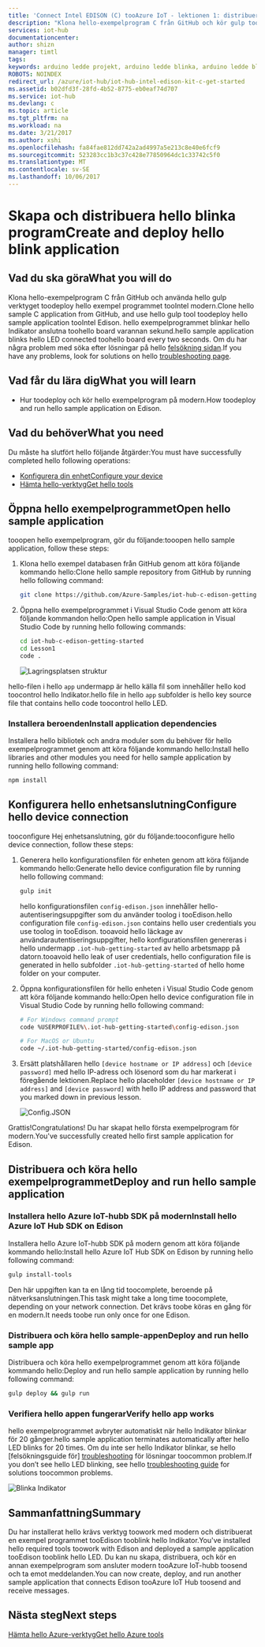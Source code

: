 ```yaml
---
title: 'Connect Intel EDISON (C) tooAzure IoT - lektionen 1: distribuera programmet | Microsoft Docs'
description: "Klona hello-exempelprogram C från GitHub och kör gulp toodeploy det här programmet tooyour Intel modern kort. Det här exempelprogrammet blinkar hello Indikator anslutna toohello board varannan sekund."
services: iot-hub
documentationcenter: 
author: shizn
manager: timtl
tags: 
keywords: arduino ledde projekt, arduino ledde blinka, arduino ledde blinka koden, arduino blinka program, arduino blinka exempel
ROBOTS: NOINDEX
redirect_url: /azure/iot-hub/iot-hub-intel-edison-kit-c-get-started
ms.assetid: b02dfd3f-28fd-4b52-8775-eb0eaf74d707
ms.service: iot-hub
ms.devlang: c
ms.topic: article
ms.tgt_pltfrm: na
ms.workload: na
ms.date: 3/21/2017
ms.author: xshi
ms.openlocfilehash: fa84fae812dd742a2ad4997a5e213c8e40e6fcf9
ms.sourcegitcommit: 523283cc1b3c37c428e77850964dc1c33742c5f0
ms.translationtype: MT
ms.contentlocale: sv-SE
ms.lasthandoff: 10/06/2017
---
```

# <a name="create-and-deploy-hello-blink-application"></a><span data-ttu-id="bd094-105">Skapa och distribuera hello blinka program</span><span class="sxs-lookup"><span data-stu-id="bd094-105">Create and deploy hello blink application</span></span>
## <a name="what-you-will-do"></a><span data-ttu-id="bd094-106">Vad du ska göra</span><span class="sxs-lookup"><span data-stu-id="bd094-106">What you will do</span></span>
<span data-ttu-id="bd094-107">Klona hello-exempelprogram C från GitHub och använda hello gulp verktyget toodeploy hello exempel programmet tooIntel modern.</span><span class="sxs-lookup"><span data-stu-id="bd094-107">Clone hello sample C application from GitHub, and use hello gulp tool toodeploy hello sample application tooIntel Edison.</span></span> <span data-ttu-id="bd094-108">hello exempelprogrammet blinkar hello Indikator anslutna toohello board varannan sekund.</span><span class="sxs-lookup"><span data-stu-id="bd094-108">hello sample application blinks hello LED connected toohello board every two seconds.</span></span> <span data-ttu-id="bd094-109">Om du har några problem med söka efter lösningar på hello [felsökning sidan][troubleshooting].</span><span class="sxs-lookup"><span data-stu-id="bd094-109">If you have any problems, look for solutions on hello [troubleshooting page][troubleshooting].</span></span>

## <a name="what-you-will-learn"></a><span data-ttu-id="bd094-110">Vad får du lära dig</span><span class="sxs-lookup"><span data-stu-id="bd094-110">What you will learn</span></span>
* <span data-ttu-id="bd094-111">Hur toodeploy och kör hello exempelprogram på modern.</span><span class="sxs-lookup"><span data-stu-id="bd094-111">How toodeploy and run hello sample application on Edison.</span></span>

## <a name="what-you-need"></a><span data-ttu-id="bd094-112">Vad du behöver</span><span class="sxs-lookup"><span data-stu-id="bd094-112">What you need</span></span>
<span data-ttu-id="bd094-113">Du måste ha slutfört hello följande åtgärder:</span><span class="sxs-lookup"><span data-stu-id="bd094-113">You must have successfully completed hello following operations:</span></span>

* <span data-ttu-id="bd094-114">[Konfigurera din enhet][configure-your-device]</span><span class="sxs-lookup"><span data-stu-id="bd094-114">[Configure your device][configure-your-device]</span></span>
* <span data-ttu-id="bd094-115">[Hämta hello-verktyg][get-the-tools]</span><span class="sxs-lookup"><span data-stu-id="bd094-115">[Get hello tools][get-the-tools]</span></span>

## <a name="open-hello-sample-application"></a><span data-ttu-id="bd094-116">Öppna hello exempelprogrammet</span><span class="sxs-lookup"><span data-stu-id="bd094-116">Open hello sample application</span></span>
<span data-ttu-id="bd094-117">tooopen hello exempelprogram, gör du följande:</span><span class="sxs-lookup"><span data-stu-id="bd094-117">tooopen hello sample application, follow these steps:</span></span>

1. <span data-ttu-id="bd094-118">Klona hello exempel databasen från GitHub genom att köra följande kommando hello:</span><span class="sxs-lookup"><span data-stu-id="bd094-118">Clone hello sample repository from GitHub by running hello following command:</span></span>

   ```bash
   git clone https://github.com/Azure-Samples/iot-hub-c-edison-getting-started.git
   ```
2. <span data-ttu-id="bd094-119">Öppna hello exempelprogrammet i Visual Studio Code genom att köra följande kommandon hello:</span><span class="sxs-lookup"><span data-stu-id="bd094-119">Open hello sample application in Visual Studio Code by running hello following commands:</span></span>

   ```bash
   cd iot-hub-c-edison-getting-started
   cd Lesson1
   code .
   ```

   ![Lagringsplatsen struktur][repo-structure]

<span data-ttu-id="bd094-121">hello-filen i hello `app` undermapp är hello källa fil som innehåller hello kod toocontrol hello Indikator.</span><span class="sxs-lookup"><span data-stu-id="bd094-121">hello file in hello `app` subfolder is hello key source file that contains hello code toocontrol hello LED.</span></span>

### <a name="install-application-dependencies"></a><span data-ttu-id="bd094-122">Installera beroenden</span><span class="sxs-lookup"><span data-stu-id="bd094-122">Install application dependencies</span></span>
<span data-ttu-id="bd094-123">Installera hello bibliotek och andra moduler som du behöver för hello exempelprogrammet genom att köra följande kommando hello:</span><span class="sxs-lookup"><span data-stu-id="bd094-123">Install hello libraries and other modules you need for hello sample application by running hello following command:</span></span>

```bash
npm install
```

## <a name="configure-hello-device-connection"></a><span data-ttu-id="bd094-124">Konfigurera hello enhetsanslutning</span><span class="sxs-lookup"><span data-stu-id="bd094-124">Configure hello device connection</span></span>
<span data-ttu-id="bd094-125">tooconfigure Hej enhetsanslutning, gör du följande:</span><span class="sxs-lookup"><span data-stu-id="bd094-125">tooconfigure hello device connection, follow these steps:</span></span>

1. <span data-ttu-id="bd094-126">Generera hello konfigurationsfilen för enheten genom att köra följande kommando hello:</span><span class="sxs-lookup"><span data-stu-id="bd094-126">Generate hello device configuration file by running hello following command:</span></span>

   ```bash
   gulp init
   ```

   <span data-ttu-id="bd094-127">hello konfigurationsfilen `config-edison.json` innehåller hello-autentiseringsuppgifter som du använder toolog i tooEdison.</span><span class="sxs-lookup"><span data-stu-id="bd094-127">hello configuration file `config-edison.json` contains hello user credentials you use toolog in tooEdison.</span></span> <span data-ttu-id="bd094-128">tooavoid hello läckage av användarautentiseringsuppgifter, hello konfigurationsfilen genereras i hello undermapp `.iot-hub-getting-started` av hello arbetsmapp på datorn.</span><span class="sxs-lookup"><span data-stu-id="bd094-128">tooavoid hello leak of user credentials, hello configuration file is generated in hello subfolder `.iot-hub-getting-started` of hello home folder on your computer.</span></span>

2. <span data-ttu-id="bd094-129">Öppna konfigurationsfilen för hello enheten i Visual Studio Code genom att köra följande kommando hello:</span><span class="sxs-lookup"><span data-stu-id="bd094-129">Open hello device configuration file in Visual Studio Code by running hello following command:</span></span>

   ```bash
   # For Windows command prompt
   code %USERPROFILE%\.iot-hub-getting-started\config-edison.json

   # For MacOS or Ubuntu
   code ~/.iot-hub-getting-started/config-edison.json
   ```

3. <span data-ttu-id="bd094-130">Ersätt platshållaren hello `[device hostname or IP address]` och `[device password]` med hello IP-adress och lösenord som du har markerat i föregående lektionen.</span><span class="sxs-lookup"><span data-stu-id="bd094-130">Replace hello placeholder `[device hostname or IP address]` and `[device password]` with hello IP address and password that you marked down in previous lesson.</span></span>

   ![Config.JSON](media/iot-hub-intel-edison-lessons/lesson1/vscode-config-mac.png)

<span data-ttu-id="bd094-132">Grattis!</span><span class="sxs-lookup"><span data-stu-id="bd094-132">Congratulations!</span></span> <span data-ttu-id="bd094-133">Du har skapat hello första exempelprogram för modern.</span><span class="sxs-lookup"><span data-stu-id="bd094-133">You've successfully created hello first sample application for Edison.</span></span>

## <a name="deploy-and-run-hello-sample-application"></a><span data-ttu-id="bd094-134">Distribuera och köra hello exempelprogrammet</span><span class="sxs-lookup"><span data-stu-id="bd094-134">Deploy and run hello sample application</span></span>
### <a name="install-hello-azure-iot-hub-sdk-on-edison"></a><span data-ttu-id="bd094-135">Installera hello Azure IoT-hubb SDK på modern</span><span class="sxs-lookup"><span data-stu-id="bd094-135">Install hello Azure IoT Hub SDK on Edison</span></span>
<span data-ttu-id="bd094-136">Installera hello Azure IoT-hubb SDK på modern genom att köra följande kommando hello:</span><span class="sxs-lookup"><span data-stu-id="bd094-136">Install hello Azure IoT Hub SDK on Edison by running hello following command:</span></span>

```bash
gulp install-tools
```

<span data-ttu-id="bd094-137">Den här uppgiften kan ta en lång tid toocomplete, beroende på nätverksanslutningen.</span><span class="sxs-lookup"><span data-stu-id="bd094-137">This task might take a long time toocomplete, depending on your network connection.</span></span> <span data-ttu-id="bd094-138">Det krävs toobe köras en gång för en modern.</span><span class="sxs-lookup"><span data-stu-id="bd094-138">It needs toobe run only once for one Edison.</span></span>

### <a name="deploy-and-run-hello-sample-app"></a><span data-ttu-id="bd094-139">Distribuera och köra hello sample-appen</span><span class="sxs-lookup"><span data-stu-id="bd094-139">Deploy and run hello sample app</span></span>
<span data-ttu-id="bd094-140">Distribuera och köra hello exempelprogrammet genom att köra följande kommando hello:</span><span class="sxs-lookup"><span data-stu-id="bd094-140">Deploy and run hello sample application by running hello following command:</span></span>

```bash
gulp deploy && gulp run
```

### <a name="verify-hello-app-works"></a><span data-ttu-id="bd094-141">Verifiera hello appen fungerar</span><span class="sxs-lookup"><span data-stu-id="bd094-141">Verify hello app works</span></span>
<span data-ttu-id="bd094-142">hello exempelprogrammet avbryter automatiskt när hello Indikator blinkar för 20 gånger.</span><span class="sxs-lookup"><span data-stu-id="bd094-142">hello sample application terminates automatically after hello LED blinks for 20 times.</span></span> <span data-ttu-id="bd094-143">Om du inte ser hello Indikator blinkar, se hello [felsökningsguide för] [ troubleshooting] för lösningar toocommon problem.</span><span class="sxs-lookup"><span data-stu-id="bd094-143">If you don’t see hello LED blinking, see hello [troubleshooting guide][troubleshooting] for solutions toocommon problems.</span></span>

![Blinka Indikator][led-blinking]

## <a name="summary"></a><span data-ttu-id="bd094-145">Sammanfattning</span><span class="sxs-lookup"><span data-stu-id="bd094-145">Summary</span></span>
<span data-ttu-id="bd094-146">Du har installerat hello krävs verktyg toowork med modern och distribuerat en exempel programmet tooEdison tooblink hello Indikator.</span><span class="sxs-lookup"><span data-stu-id="bd094-146">You've installed hello required tools toowork with Edison and deployed a sample application tooEdison tooblink hello LED.</span></span> <span data-ttu-id="bd094-147">Du kan nu skapa, distribuera, och kör en annan exempelprogram som ansluter modern tooAzure IoT-hubb toosend och ta emot meddelanden.</span><span class="sxs-lookup"><span data-stu-id="bd094-147">You can now create, deploy, and run another sample application that connects Edison tooAzure IoT Hub toosend and receive messages.</span></span>

## <a name="next-steps"></a><span data-ttu-id="bd094-148">Nästa steg</span><span class="sxs-lookup"><span data-stu-id="bd094-148">Next steps</span></span>
<span data-ttu-id="bd094-149">[Hämta hello Azure-verktyg][get-the-azure-tools]</span><span class="sxs-lookup"><span data-stu-id="bd094-149">[Get hello Azure tools][get-the-azure-tools]</span></span>

<!-- Images and links -->

[troubleshooting]: iot-hub-intel-edison-kit-c-troubleshooting.md
[Configure-your-device]: iot-hub-intel-edison-kit-c-lesson1-configure-your-device.md
[get-the-tools]: iot-hub-intel-edison-kit-c-lesson1-get-the-tools-win32.md
[repo-structure]: media/iot-hub-intel-edison-lessons/lesson1/repo_structure_c.png
[led-blinking]: media/iot-hub-intel-edison-lessons/lesson1/led_blinking_c.jpg
[get-the-azure-tools]: iot-hub-intel-edison-kit-c-lesson2-get-azure-tools-win32.md
